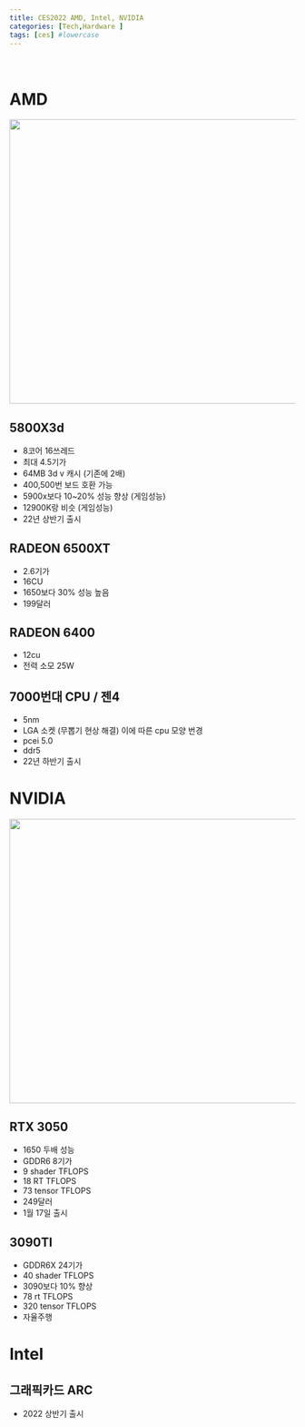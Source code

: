 ```yaml
---
title: CES2022 AMD, Intel, NVIDIA
categories: [Tech,Hardware ]
tags: [ces] #lowercase    
---
```


　　　　　　　　　　　　　　　　　　　　　　　　　　　　　　　　　　　　　　　　　　　　　　　　
　　　　　　　　　　　　

# AMD
<img src="https://user-images.githubusercontent.com/37606666/148263553-516aac9c-f0bb-49bb-80c1-60ebccb2e454.jpg" width="800" height="500">

## 5800X3d 

- 8코어 16쓰레드
- 최대 4.5기가
- 64MB 3d v 캐시 (기존에 2배)
- 400,500번 보드 호환 가능
- 5900x보다 10~20% 성능 향상 (게임성능)
- 12900K랑 비슷 (게임성능)
- 22년 상반기 출시

## RADEON 6500XT

- 2.6기가
- 16CU
- 1650보다 30% 성능 높음
- 199달러


## RADEON 6400

- 12cu
- 전력 소모 25W


## 7000번대 CPU / 젠4

- 5nm
- LGA 소켓 (무뽑기 현상 해결) 이에 따른 cpu 모양 번경
- pcei 5.0 
- ddr5 
- 22년 하반기 출시


# NVIDIA
<img src="https://user-images.githubusercontent.com/37606666/148263766-4a285433-f739-457d-af1b-0a35932c91ce.jpg" width="800" height="500">

## RTX 3050

- 1650 두배 성능
- GDDR6 8기가
- 9 shader TFLOPS
- 18 RT TFLOPS
- 73 tensor TFLOPS
- 249달러
- 1월 17일 출시


## 3090TI

- GDDR6X 24기가
- 40 shader TFLOPS
- 3090보다 10% 향상
- 78 rt TFLOPS
- 320 tensor TFLOPS
- 자율주행


# Intel

## 그래픽카드 ARC
- 2022 상반기 출시
